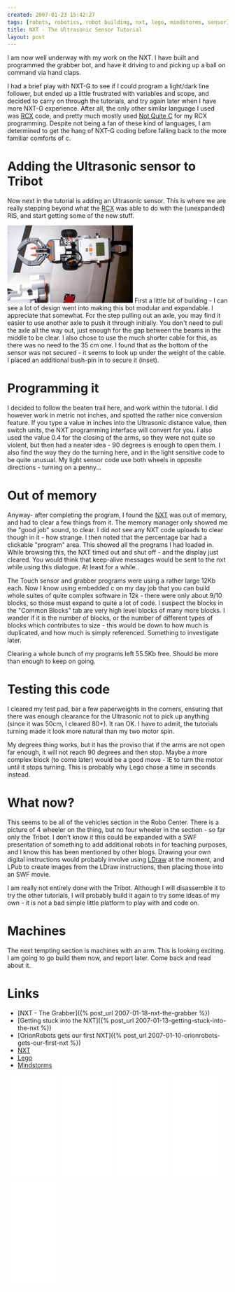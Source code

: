 ```yaml
---
created: 2007-01-23 15:42:27
tags: [robots, robotics, robot building, nxt, lego, mindstorms, sensor]
title: NXT - The Ultrasonic Sensor Tutorial
layout: post
---
```

I am now well underway with my work on the NXT. I have built and programmed the grabber bot, and have it driving to and picking up a ball on command via hand claps.

I had a brief play with NXT-G to see if I could program a light/dark line follower, but ended up a little frustrated with variables and scope, and decided to carry on through the tutorials, and try again later when I have more NXT-G experience. After all, the only other similar language I used was [RCX](/wiki/rcx.html "The Lego Robot Command Explorer") code, and pretty much mostly used  [Not Quite C](/wiki/nqc.html "NQC - A Lego PBrick Programming Language") for my RCX programming. Despite not being a fan of these kind of languages, I am determined to get the hang of NXT-G coding before falling back to the more familiar comforts of c.

# Adding the Ultrasonic sensor to Tribot

Now next in the tutorial is adding an Ultrasonic sensor. This is where we are really stepping beyond what the [RCX](/wiki/rcx.html "The Lego Robot Command Explorer") was able to do with the (unexpanded) RIS, and start getting some of the new stuff.

![](/galleries/gallery-20-lego-nxt/419-p1010002-1.JPG)
First a little bit of building - I can see a lot of design went into making this bot modular and expandable. I appreciate that somewhat. For the step pulling out an axle, you may find it easier to use another axle to push it through initially. You don't need to pull the axle all the way out, just enough for the gap between the beams in the middle to be clear. I also chose to use the much shorter cable for this, as there was no need to the 35 cm one. I found that as the bottom of the sensor was not secured - it seems to look up under the weight of the cable. I placed an additional bush-pin in to secure it (inset).

# Programming it

I decided to follow the beaten trail here, and work within the tutorial. I did however work in metric not inches, and spotted the rather nice conversion feature. If you type a value in inches into the Ultrasonic distance value, then switch units, the NXT programming interface will convert for you. I also used the value 0.4 for the closing of the arms, so they were not quite so violent, but then had a neater idea - 90 degrees is enough to open them. I also find the way they do the turning here, and in the light sensitive code to be quite unusual. My light sensor code use both wheels in opposite directions - turning on a penny...

# Out of memory

Anyway- after completing the program, I found the [NXT](/wiki/nxt.html "Legos NeXT generation robotics kit")  was out of memory, and had to clear a few things from it. The memory manager only showed me the "good job" sound, to clear. I did not see any NXT code uploads to clear though in it - how strange. I then noted that the percentage bar had a clickable "program" area. This showed all the programs I had loaded in. While browsing this, the NXT timed out and shut off - and the display just cleared. You would think that keep-alive messages would be sent to the nxt while using this dialogue. At least for a while..

The Touch sensor and grabber programs were using a rather large 12Kb each. Now I know using embedded c on my day job that you can build whole suites of quite complex software in 12k - there were only about 9/10 blocks, so those must expand to quite a lot of code. I suspect the blocks in the "Common Blocks" tab are very high level blocks of many more blocks. I wander if it is the number of blocks, or the number of different types of blocks which contributes to size - this would be down to how much is duplicated, and how much is simply referenced. Something to investigate later.

Clearing a whole bunch of my programs left 55.5Kb free. Should be more than enough to keep on going.

# Testing this code

I cleared my test pad, bar a few paperweights in the corners, ensuring that there was enough clearance for the Ultrasonic not to pick up anything (since it was 50cm, I cleared 80+). It ran OK. I have to admit, the tutorials turning made it look more natural than my two motor spin.

My degrees thing works, but it has the proviso that if the arms are not open far enough, it will not reach 90 degrees and then stop. Maybe a more complex block (to come later) would be a good move - IE to turn the motor until it stops turning. This is probably why Lego chose a time in seconds instead.

# What now?

This seems to be all of the vehicles section in the Robo Center. There is a picture of 4 wheeler on the thing, but no four wheeler in the section - so far only the Tribot. I don't know it this could be expanded with a SWF presentation of something to add additional robots in for teaching purposes, and I know this has been mentioned by other blogs. Drawing your own digital instructions would probably involve using [LDraw](/wiki/ldraw_system.html "The LDraw Lego CAD System") at the moment, and LPub
  to create images from the LDraw instructions, then placing those into an SWF movie.

I am really not entirely done with the Tribot. Although I will disassemble it to try the other tutorials, I will probably build it again to try some ideas of my own - it is not a bad simple little platform to play with and code on.

# Machines

The next tempting section is machines with an arm. This is looking exciting. I am going to go build them now, and report later. Come back and read about it.

# Links

* [NXT - The Grabber]({% post_url 2007-01-18-nxt-the-grabber %})
* [Getting stuck into the NXT]({% post_url 2007-01-13-getting-stuck-into-the-nxt %})
* [OrionRobots gets our first NXT]({% post_url 2007-01-10-orionrobots-gets-our-first-nxt %})
* [NXT](/wiki/nxt.html "Legos NeXT generation robotics kit")
* [Lego](/wiki/lego.html "The best known construction toy")
* [Mindstorms](/wiki/mindstorms.html "A Robotic construction toy system from Lego")


<iframe style="width:120px;height:240px;" marginwidth="0" marginheight="0" scrolling="no" frameborder="0" src="//ws-eu.amazon-adsystem.com/widgets/q?ServiceVersion=20070822&OneJS=1&Operation=GetAdHtml&MarketPlace=GB&source=ss&ref=as_ss_li_til&ad_type=product_link&tracking_id=orionrobots-21&marketplace=amazon&region=GB&placement=B00BMKLVJ6&asins=B00BMKLVJ6&linkId=790d5f97e58d0e79ecb2fbe1b24a3108&show_border=true&link_opens_in_new_window=true"></iframe>

<iframe style="width:120px;height:240px;" marginwidth="0" marginheight="0" scrolling="no" frameborder="0" src="//ws-eu.amazon-adsystem.com/widgets/q?ServiceVersion=20070822&OneJS=1&Operation=GetAdHtml&MarketPlace=GB&source=ss&ref=as_ss_li_til&ad_type=product_link&tracking_id=orionrobots-21&marketplace=amazon&region=GB&placement=B06X6GN2VQ&asins=B06X6GN2VQ&linkId=30c9cae2e37f39c501ee1fde586c6579&show_border=true&link_opens_in_new_window=true"></iframe>

<iframe style="width:120px;height:240px;" marginwidth="0" marginheight="0" scrolling="no" frameborder="0" src="//ws-eu.amazon-adsystem.com/widgets/q?ServiceVersion=20070822&OneJS=1&Operation=GetAdHtml&MarketPlace=GB&source=ss&ref=as_ss_li_til&ad_type=product_link&tracking_id=orionrobots-21&marketplace=amazon&region=GB&placement=B01D8KOZF4&asins=B01D8KOZF4&linkId=5e31910339bc64587ceb3fdaddcf90bd&show_border=true&link_opens_in_new_window=true"></iframe>

<iframe style="width:120px;height:240px;" marginwidth="0" marginheight="0" scrolling="no" frameborder="0" src="//ws-eu.amazon-adsystem.com/widgets/q?ServiceVersion=20070822&OneJS=1&Operation=GetAdHtml&MarketPlace=GB&source=ss&ref=as_ss_li_til&ad_type=product_link&tracking_id=orionrobots-21&marketplace=amazon&region=GB&placement=B01G8WUGWU&asins=B01G8WUGWU&linkId=b0177f40a45270bc688ad07eb216b729&show_border=true&link_opens_in_new_window=true"></iframe>

<iframe style="width:120px;height:240px;" marginwidth="0" marginheight="0" scrolling="no" frameborder="0" src="//ws-eu.amazon-adsystem.com/widgets/q?ServiceVersion=20070822&OneJS=1&Operation=GetAdHtml&MarketPlace=GB&source=ss&ref=as_ss_li_til&ad_type=product_link&tracking_id=orionrobots-21&marketplace=amazon&region=GB&placement=B075FJ767N&asins=B075FJ767N&linkId=d90845f0e292e3bd66ee9a8955f85ce5&show_border=true&link_opens_in_new_window=true"></iframe>
